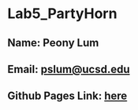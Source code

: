 # Lab5_PartyHorn

## Name: Peony Lum
## Email: pslum@ucsd.edu
## Github Pages Link: [here](https://peonylum.github.io/Lab5_PartyHorn/)
